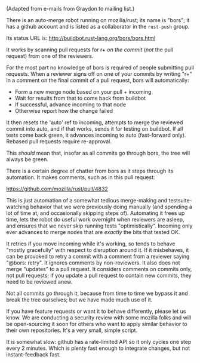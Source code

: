 (Adapted from e-mails from Graydon to mailing list.)

There is an auto-merge robot running on mozilla/rust; its name is "bors";
it has a github account and is listed as a collaborator in the `rust-push` group.

Its status URL is: http://buildbot.rust-lang.org/bors/bors.html

It works by scanning pull requests for r+ _on the commit_ (*not* the pull request)
from one of the reviewers.

For the most part no knowledge of bors is required of people submitting pull
requests.  When a reviewer signs off on one of your commits by writing "r+" 
in a comment on the final commit of a pull request, bors will automatically:

  - Form a new merge node based on your pull + incoming
  - Wait for results from that to come back from buildbot
  - If successful, advance incoming to that node
  - Otherwise report how the change failed

It then resets the 'auto' ref to incoming, attempts to merge the
reviewed commit into auto, and if that works, sends it for testing on
buildbot. If all tests come back green, it advances incoming to auto
(fast-forward only).  Rebased pull requests require
re-approval.

This _should_ mean that, insofar as all commits go through bors, the tree
will always be green.

There is a certain degree of chatter from bors as it steps through its automation.
It makes comments, such as in this pull request:

  https://github.com/mozilla/rust/pull/4832

This is just automation of a somewhat tedious merge-making and
testsuite-watching behavior that we were previously doing manually (and
spending a lot of time at, and occasionally skipping steps of).
Automating it frees up time, lets the robot do useful work overnight
when reviewers are asleep, and ensures that we never skip running tests
"optimistically". Incoming only ever advances to merge nodes that are
_exactly_ the bits that tested OK.

It retries if you move incoming while it's working, so tends to behave
"mostly gracefully" with respect to disruption around it. If it
misbehaves, it can be provoked to retry a commit with a comment from a
reviewer saying "@bors: retry". It ignores comments by non-reviewers. It
also does not merge "updates" to a pull request. It considers comments on
commits only, not pull requests; if you update a pull request to contain new
commits, they need to be reviewed anew.

Not all commits go through it, because from time to time
we bypass it and break the tree ourselves; but we have made much use of it.

If you have feature requests or want it to behave differently, please
let us know.  We are conducting a security review with some
mozilla folks and will be open-sourcing it soon for others who want to apply
similar behavior to their own repositories. It's a very small, simple
script.

It is somewhat slow: github has a rate-limited API so it only cycles one step every 2
minutes. Which is plenty fast enough to integrate changes, but not
instant-feedback fast.